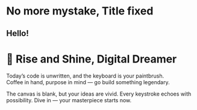 # No more mystake, Title fixed 

## Hello!

# 🌄 Rise and Shine, Digital Dreamer

Today’s code is unwritten, and the keyboard is your paintbrush.  
Coffee in hand, purpose in mind — go build something legendary.

The canvas is blank, but your ideas are vivid.
Every keystroke echoes with possibility.
Dive in — your masterpiece starts now.